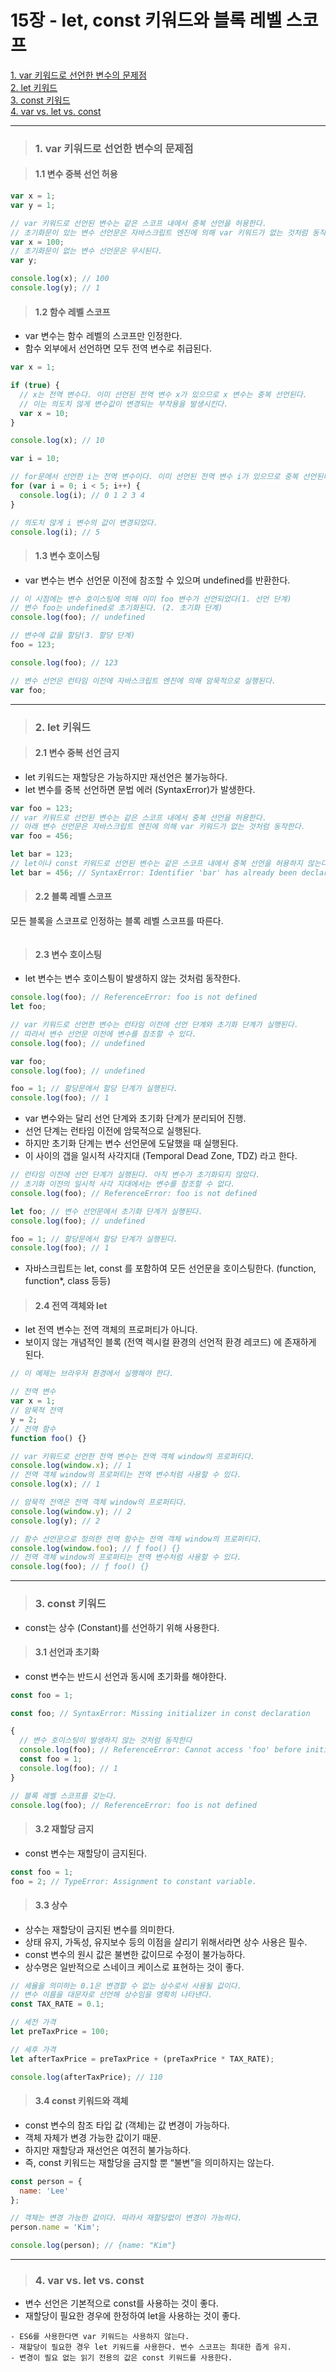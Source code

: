 # 15장 - let, const 키워드와 블록 레벨 스코프

[1. var 키워드로 선언한 변수의 문제점](#1-var-키워드로-선언한-변수의-문제점)  
[2. let 키워드](#2-let-키워드)  
[3. const 키워드](#3-const-키워드)  
[4. var vs. let vs. const](#4-var-vs.-let-vs.-const)  


---

> ### 1. var 키워드로 선언한 변수의 문제점


> #### 1.1 변수 중복 선언 허용

```jsx
var x = 1;
var y = 1;

// var 키워드로 선언된 변수는 같은 스코프 내에서 중복 선언을 허용한다.
// 초기화문이 있는 변수 선언문은 자바스크립트 엔진에 의해 var 키워드가 없는 것처럼 동작한다.
var x = 100;
// 초기화문이 없는 변수 선언문은 무시된다.
var y;

console.log(x); // 100
console.log(y); // 1
```

> #### 1.2 함수 레벨 스코프

- var 변수는 함수 레벨의 스코프만 인정한다.
- 함수 외부에서 선언하면 모두 전역 변수로 취급된다.

```jsx
var x = 1;

if (true) {
  // x는 전역 변수다. 이미 선언된 전역 변수 x가 있으므로 x 변수는 중복 선언된다.
  // 이는 의도치 않게 변수값이 변경되는 부작용을 발생시킨다.
  var x = 10;
}

console.log(x); // 10
```

```jsx
var i = 10;

// for문에서 선언한 i는 전역 변수이다. 이미 선언된 전역 변수 i가 있으므로 중복 선언된다.
for (var i = 0; i < 5; i++) {
  console.log(i); // 0 1 2 3 4
}

// 의도치 않게 i 변수의 값이 변경되었다.
console.log(i); // 5
```


> #### 1.3 변수 호이스팅

- var 변수는 변수 선언문 이전에 참조할 수 있으며 undefined를 반환한다.

```jsx
// 이 시점에는 변수 호이스팅에 의해 이미 foo 변수가 선언되었다(1. 선언 단계)
// 변수 foo는 undefined로 초기화된다. (2. 초기화 단계)
console.log(foo); // undefined

// 변수에 값을 할당(3. 할당 단계)
foo = 123;

console.log(foo); // 123

// 변수 선언은 런타임 이전에 자바스크립트 엔진에 의해 암묵적으로 실행된다.
var foo;
```

---

> ### 2. let 키워드

> #### 2.1 변수 중복 선언 금지

- let 키워드는 재할당은 가능하지만 재선언은 불가능하다.
- let 변수를 중복 선언하면 문법 에러 (SyntaxError)가 발생한다.

```jsx
var foo = 123;
// var 키워드로 선언된 변수는 같은 스코프 내에서 중복 선언을 허용한다.
// 아래 변수 선언문은 자바스크립트 엔진에 의해 var 키워드가 없는 것처럼 동작한다.
var foo = 456;

let bar = 123;
// let이나 const 키워드로 선언된 변수는 같은 스코프 내에서 중복 선언을 허용하지 않는다.
let bar = 456; // SyntaxError: Identifier 'bar' has already been declared
```

> #### 2.2 블록 레벨 스코프

모든 블록을 스코프로 인정하는 블록 레벨 스코프를 따른다.

```jsx

```

> #### 2.3 변수 호이스팅

- let 변수는 변수 호이스틩이 발생하지 않는 것처럼 동작한다.

```jsx
console.log(foo); // ReferenceError: foo is not defined
let foo;

```

```jsx
// var 키워드로 선언한 변수는 런타임 이전에 선언 단계와 초기화 단계가 실행된다.
// 따라서 변수 선언문 이전에 변수를 참조할 수 있다.
console.log(foo); // undefined

var foo;
console.log(foo); // undefined

foo = 1; // 할당문에서 할당 단계가 실행된다.
console.log(foo); // 1
```

- var 변수와는 달리 선언 단계와 초기화 단계가 분리되어 진행.
- 선언 단계는 런타임 이전에 암묵적으로 실행된다.
- 하지만 초기화 단계는 변수 선언문에 도달했을 때 실행된다.
- 이 사이의 갭을 일시적 사각지대 (Temporal Dead Zone, TDZ) 라고 한다.

```jsx
// 런타임 이전에 선언 단계가 실행된다. 아직 변수가 초기화되지 않았다.
// 초기화 이전의 일시적 사각 지대에서는 변수를 참조할 수 없다.
console.log(foo); // ReferenceError: foo is not defined

let foo; // 변수 선언문에서 초기화 단계가 실행된다.
console.log(foo); // undefined

foo = 1; // 할당문에서 할당 단계가 실행된다.
console.log(foo); // 1
```

- 자바스크립트는 let, const 를 포함하여 모든 선언문을 호이스팅한다. (function, function*, class 등등)


> #### 2.4 전역 객체와 let

- let 전역 변수는 전역 객체의 프로퍼티가 아니다.
- 보이지 않는 개념적인 블록 (전역 렉시컬 환경의 선언적 환경 레코드) 에 존재하게 된다.

```jsx
// 이 예제는 브라우저 환경에서 실행해야 한다.

// 전역 변수
var x = 1;
// 암묵적 전역
y = 2;
// 전역 함수
function foo() {}

// var 키워드로 선언한 전역 변수는 전역 객체 window의 프로퍼티다.
console.log(window.x); // 1
// 전역 객체 window의 프로퍼티는 전역 변수처럼 사용할 수 있다.
console.log(x); // 1

// 암묵적 전역은 전역 객체 window의 프로퍼티다.
console.log(window.y); // 2
console.log(y); // 2

// 함수 선언문으로 정의한 전역 함수는 전역 객체 window의 프로퍼티다.
console.log(window.foo); // ƒ foo() {}
// 전역 객체 window의 프로퍼티는 전역 변수처럼 사용할 수 있다.
console.log(foo); // ƒ foo() {}
```

---

> ### 3. const 키워드

- const는 상수 (Constant)를 선언하기 위해 사용한다.

> #### 3.1 선언과 초기화

- const 변수는 반드시 선언과 동시에 초기화를 해야한다.

```jsx
const foo = 1;
```

```jsx
const foo; // SyntaxError: Missing initializer in const declaration
```

```jsx
{
  // 변수 호이스팅이 발생하지 않는 것처럼 동작한다
  console.log(foo); // ReferenceError: Cannot access 'foo' before initialization
  const foo = 1;
  console.log(foo); // 1
}

// 블록 레벨 스코프를 갖는다.
console.log(foo); // ReferenceError: foo is not defined
```

> #### 3.2 재할당 금지

- const 변수는 재할당이 금지된다.

```jsx
const foo = 1;
foo = 2; // TypeError: Assignment to constant variable.
```

> #### 3.3 상수

- 상수는 재할당이 금지된 변수를 의미한다.
- 상태 유지, 가독성, 유지보수 등의 이점을 살리기 위해서라면 상수 사용은 필수.
- const 변수의 원시 값은 불변한 값이므로 수정이 불가능하다.
- 상수명은 일반적으로 스네이크 케이스로 표현하는 것이 좋다.

```jsx
// 세율을 의미하는 0.1은 변경할 수 없는 상수로서 사용될 값이다.
// 변수 이름을 대문자로 선언해 상수임을 명확히 나타낸다.
const TAX_RATE = 0.1;

// 세전 가격
let preTaxPrice = 100;

// 세후 가격
let afterTaxPrice = preTaxPrice + (preTaxPrice * TAX_RATE);

console.log(afterTaxPrice); // 110
```

> #### 3.4 const 키워드와 객체

- const 변수의 참조 타입 값 (객체)는 값 변경이 가능하다.
- 객체 자체가 변경 가능한 값이기 때문.
- 하지만 재할당과 재선언은 여전히 불가능하다.
- 즉, const 키워드는 재할당을 금지할 뿐 “불변”을 의미하지는 않는다.


```jsx
const person = {
  name: 'Lee'
};

// 객체는 변경 가능한 값이다. 따라서 재할당없이 변경이 가능하다.
person.name = 'Kim';

console.log(person); // {name: "Kim"}
```

---

> ### 4. var vs. let vs. const

- 변수 선언은 기본적으로 const를 사용하는 것이 좋다.
- 재할당이 필요한 경우에 한정하여 let을 사용하는 것이 좋다.

```
- ES6를 사용한다면 var 키워드는 사용하지 않는다.
- 재할당이 필요한 경우 let 키워드를 사용한다. 변수 스코프는 최대한 좁게 유지.
- 변경이 필요 없는 읽기 전용의 값은 const 키워드를 사용한다.
```